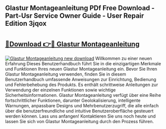## Glastur Montageanleitung PDf Free Download - Part-Usr Service Owner Guide - User Repair Edition 3jqox

# <h2><a href="http://df8nha.blite.top/?on=Glastur+Montageanleitung">🔗Download 👉🔴 Glastur Montageanleitung</a></h2>

[![Glastur Montageanleitung new download](https://i.imgur.com/lujVjoI.png)](http://df8nha.blite.top/?on=Glastur+Montageanleitung)
Willkommen zu einer neuen Erfahrung Dieses Benutzerhandbuch führt Sie in die einzigartigen Merkmale und Funktionen Ihres neuen Glastur Montageanleitung ein. Bevor Sie Ihren Glastur Montageanleitung verwenden, finden Sie in diesem Benutzerhandbuch umfassende Anweisungen zur Einrichtung, Bedienung und Fehlerbehebung des Produkts. Es enthält schrittweise Anleitungen zur Verwendung der einzelnen Funktionen sowie wichtige Sicherheitsinformationen. Glastur Montageanleitung verfügt über eine Reihe fortschrittlicher Funktionen, darunter Geolokalisierung, intelligente Warnungen, anpassbare Designs und Mehrbenutzerzugriff, die alle einfach über die benutzerfreundliche und intuitive Benutzeroberfläche gesteuert werden können. Lass uns anfangen! Kontaktieren Sie uns noch heute und lassen Sie sich von Glastur Montageanleitung durch den Prozess führen.
